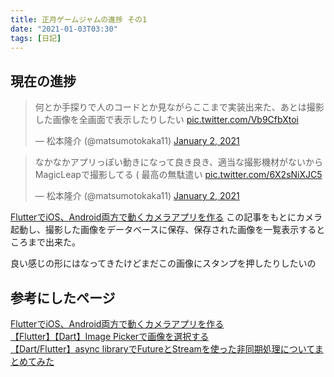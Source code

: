 ```yaml
---
title: 正月ゲームジャムの進捗 その1
date: "2021-01-03T03:30"
tags: [日記]
---
```


## 現在の進捗

<blockquote class="twitter-tweet"><p lang="ja" dir="ltr">何とか手探りで人のコードとか見ながらここまで実装出来た、あとは撮影した画像を全画面で表示したりしたい <a href="https://t.co/Vb9CfbXtoi">pic.twitter.com/Vb9CfbXtoi</a></p>&mdash; 松本隆介 (@matsumotokaka11) <a href="https://twitter.com/matsumotokaka11/status/1345435713022480384?ref_src=twsrc%5Etfw">January 2, 2021</a></blockquote>

<blockquote class="twitter-tweet"><p lang="ja" dir="ltr">なかなかアプリっぽい動きになって良き良き、適当な撮影機材がないからMagicLeapで撮影してる ( 最高の無駄遣い <a href="https://t.co/6X2sNiXJC5">pic.twitter.com/6X2sNiXJC5</a></p>&mdash; 松本隆介 (@matsumotokaka11) <a href="https://twitter.com/matsumotokaka11/status/1345452586166407168?ref_src=twsrc%5Etfw">January 2, 2021</a></blockquote>

[FlutterでiOS、Android両方で動くカメラアプリを作る](https://qiita.com/okmt1230z/items/321f7fa2b49999c59de9) この記事をもとにカメラ起動し、撮影した画像をデータベースに保存、保存された画像を一覧表示するところまで出来た。

良い感じの形にはなってきたけどまだこの画像にスタンプを押したりしたいの


## 参考にしたページ

[FlutterでiOS、Android両方で動くカメラアプリを作る](https://qiita.com/okmt1230z/items/321f7fa2b49999c59de9)  
[【Flutter】【Dart】Image Pickerで画像を選択する](https://note.com/hatchoutschool/n/n071d5d93e948)  
[【Dart/Flutter】async libraryでFutureとStreamを使った非同期処理についてまとめてみた](https://qiita.com/arthur_foreign/items/4d85423e9307512237da)  
